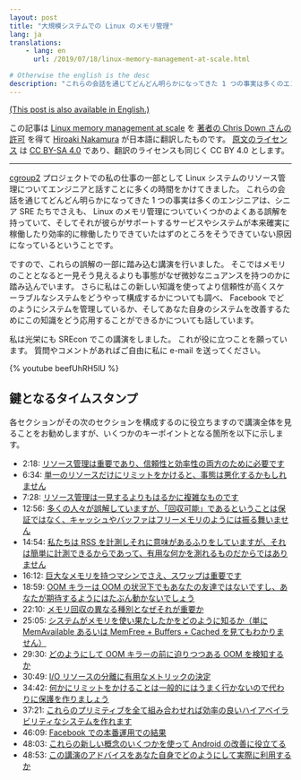 ```yaml
---
layout: post
title: "大規模システムでの Linux のメモリ管理"
lang: ja
translations:
    - lang: en
      url: /2019/07/18/linux-memory-management-at-scale.html

# Otherwise the english is the desc
description: "これらの会話を通じてどんどん明らかになってきた 1 つの事実は多くのエンジニアは、シニア SRE たちでさえも、 Linux のメモリ管理についていくつかのよくある誤解を持っていて、そしてそれが彼らがサポートするサービスやシステムが本来確実に稼働したり効率的に稼働したりできていたはずのところをそうできていない原因になっているということです。"
---
```


[(This post is also available in
English.)](/2019/07/18/linux-memory-management-at-scale.html)

この記事は [Linux memory management at scale](https://chrisdown.name/2019/07/18/linux-memory-management-at-scale.html) を [著者の Chris Down さんの許可](https://twitter.com/unixchris/status/1224285773660377089) を得て [Hiroaki Nakamura](https://github.com/hnakamur/) が日本語に翻訳したものです。 [原文のライセンス](https://github.com/cdown/chrisdown.name/blob/master/LICENSE) は [CC BY-SA 4.0](http://creativecommons.org/licenses/by-sa/4.0/) であり、翻訳のライセンスも同じく CC BY 4.0 とします。

---

[cgroup2](https://facebookmicrosites.github.io/cgroup2/) プロジェクトでの私の仕事の一部として Linux システムのリソース管理についてエンジニアと話すことに多くの時間をかけてきました。
これらの会話を通じてどんどん明らかになってきた 1 つの事実は多くのエンジニアは、シニア SRE たちでさえも、 Linux のメモリ管理についていくつかのよくある誤解を持っていて、そしてそれが彼らがサポートするサービスやシステムが本来確実に稼働したり効率的に稼働したりできていたはずのところをそうできていない原因になっているということです。
<!--
As part of my work on the
[cgroup2](https://facebookmicrosites.github.io/cgroup2/) project, I spend a lot
of time talking with engineers about controlling resources across Linux
systems. One thing that has become clearer and clearer to me through these
conversations is that many engineers -\- and even senior SREs -\- have a number
of common misconceptions about Linux memory management, and this may be causing
the services and systems they support to not be able to run as reliably or
efficiently as they could be.
-->

ですので、これらの誤解の一部に踏み込む講演を行いました。
そこではメモリのこととなると一見そう見えるよりも事態がなぜ微妙なニュアンスを持つのかに踏み込んでいます。
さらに私はこの新しい知識を使ってより信頼性が高くスケーラブルなシステムをどうやって構成するかについても調べ、 Facebook でどのようにシステムを管理しているか、そしてあなた自身のシステムを改善するためにこの知識をどう応用することができるかについても話しています。
<!--
As such, I wrote a talk which goes into some of these misconceptions, going
into why things are more nuanced than they might seem when it comes to memory.
I also go over how to compose more reliable and scalable systems using this new
knowledge, talking about how we are managing systems within Facebook, and how
you can apply this knowledge to improve your own systems.
-->

私は光栄にも SREcon でこの講演をしました。
これが役に立つことを願っています。
質問やコメントがあればご自由に私に e-mail を送ってください。
<!--
I had the privilege to present this talk at SREcon, and hope you'll find it
useful. Please feel free to e-mail me with any questions or comments.
-->

{% youtube beefUhRH5lU %}

## 鍵となるタイムスタンプ <!-- Key timestamps -->

各セクションがその次のセクションを構成するのに役立ちますので講演全体を見ることをお勧めしますが、いくつかのキーポイントとなる箇所を以下に示します。
<!--
I recommend watching the whole talk, since each section helps set up the next, but here are some key takeaways:
-->

- 2:18: [リソース管理は重要であり、信頼性と効率性の両方のために必要です](https://youtu.be/beefUhRH5lU?t=138) <!-- [Resource control is important, you need it both for reliability and efficiency](https://youtu.be/beefUhRH5lU?t=138) -->
- 6:34: [単一のリソースだけにリミットをかけると、事態は悪化するかもしれません](https://youtu.be/beefUhRH5lU?t=395) <!-- [If you just limit one resource alone, it may actually make things worse](https://youtu.be/beefUhRH5lU?t=395) -->
- 7:28: [リソース管理は一見するよりもはるかに複雑なものです](https://youtu.be/beefUhRH5lU?t=448) <!-- [Resource control is much more complicated than it seems](https://youtu.be/beefUhRH5lU?t=448) -->
- 12:56: [多くの人々が誤解していますが、「回収可能」であるということは保証ではなく、キャッシュやバッファはフリーメモリのようには振る舞いません](https://youtu.be/beefUhRH5lU?t=776) <!-- [Being "reclaimable" isn't a guarantee, caches and buffers don't act like free memory, even though many people think they do](https://youtu.be/beefUhRH5lU?t=776) -->
- 14:54: [私たちは RSS を計測しそれに意味があるふりをしていますが、それは簡単に計測できるからであって、有用な何かを測れるものだからではありません](https://youtu.be/beefUhRH5lU?t=894) <!-- [We measure RSS and pretend it's meaningful because it's easy to measure, not because it measures anything useful](https://youtu.be/beefUhRH5lU?t=894) -->
- 16:12: [巨大なメモリを持つマシンでさえ、スワップは重要です](https://youtu.be/beefUhRH5lU?t=972) <!-- [Swap matters, even on machines with huge amounts of memory](https://youtu.be/beefUhRH5lU?t=972) -->
- 18:59: [OOM キラーは OOM の状況下でもあなたの友達ではないですし、あなたが期待するようにはたぶん動かないでしょう](https://youtu.be/beefUhRH5lU?t=1139) <!-- [The OOM killer is often not your friend in an OOM situation, and probably doesn't work in the way you expect](https://youtu.be/beefUhRH5lU?t=1139) -->
- 22:10: [メモリ回収の異なる種別となぜそれが重要か](https://youtu.be/beefUhRH5lU?t=1330) <!-- [Different types of memory reclaim and why they matter](https://youtu.be/beefUhRH5lU?t=1330) -->
- 25:05: [システムがメモリを使い果たしたかをどのように知るか（単に MemAvailable あるいは MemFree + Buffers + Cached を見てもわかりません）](https://youtu.be/beefUhRH5lU?t=1505) <!-- [How to know if a system is running out of memory (you can't just look at MemAvailable or MemFree + Buffers + Cached)](https://youtu.be/beefUhRH5lU?t=1505) -->
- 29:30: [どのようにして OOM キラーの前に迫りつつある OOM を検知するか](https://youtu.be/beefUhRH5lU?t=1770) <!-- [How we detect emerging OOMs before the OOM killer](https://youtu.be/beefUhRH5lU?t=1770) -->
- 30:49: [I/O リソースの分離に有用なメトリックの決定](https://youtu.be/beefUhRH5lU?t=1849) <!-- [Determining a usable metric for I/O resource isolation](https://youtu.be/beefUhRH5lU?t=1849) -->
- 34:42: [何かにリミットをかけることは一般的にはうまく行かないので代わりに保護を作りましょう](https://youtu.be/beefUhRH5lU?t=2082) <!-- [Limiting things generally doesn't work well, so let's create protections instead](https://youtu.be/beefUhRH5lU?t=2082) -->
- 37:21: [これらのプリミティブを全て組み合わせれば効率の良いハイアベイラビリティなシステムを作れます](https://youtu.be/beefUhRH5lU?t=2241) <!-- [Putting all of these primitives together to create an efficient, high availability system](https://youtu.be/beefUhRH5lU?t=2241) -->
- 46:09: [Facebook での本番運用での結果](https://youtu.be/beefUhRH5lU?t=2769) <!-- [Results from Facebook production](https://youtu.be/beefUhRH5lU?t=2769) -->
- 48:03: [これらの新しい概念のいくつかを使って Android の改善に役立てる](https://youtu.be/beefUhRH5lU?t=2883) <!-- [Using some of these new concepts to help improve Android](https://youtu.be/beefUhRH5lU?t=2883) -->
- 48:53: [この講演のアドバイスをあなた自身でどのようにして実際に利用するか](https://youtu.be/beefUhRH5lU?t=2933) <!-- [How to practically make use of the advice in this talk yourself](https://youtu.be/beefUhRH5lU?t=2933) -->
